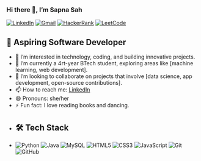 ### Hi there 👋, I’m Sapna Sah


  [![LinkedIn](https://img.shields.io/badge/LinkedIn-Connect-blue)](https://www.linkedin.com/in/sapna-kumari-7587b5277/)
  [![Gmail](https://img.shields.io/badge/Gmail-Contact-red)](mailto:2022pcecssapna140@poornima.org)
  [![HackerRank](https://img.shields.io/badge/HackerRank-Profile-green)](https://www.hackerrank.com/2022pcecssapna11)
  [![LeetCode](https://img.shields.io/badge/LeetCode-Profile-orange)](https://leetcode.com/u/Sapna_Kumari08/)

## 🚀 Aspiring Software Developer
- 👀 I’m interested in technology, coding, and building innovative projects.
- 🌱 I’m currently a 4rt-year BTech student, exploring areas like [machine learning, web development].
- 💞️ I’m looking to collaborate on projects that involve [data science, app development, open-source contributions].
- 📫 How to reach me: [LinkedIn](https://www.linkedin.com/in/sapna-kumari-7587b5277/)
- 😄 Pronouns: she/her
- ⚡ Fun fact: I love reading books and dancing.
- ## 🛠️ Tech Stack
- ![Python](https://img.shields.io/badge/-Python-3776AB?logo=python&logoColor=white)
![Java](https://img.shields.io/badge/-Java-007396?logo=java&logoColor=white)
![MySQL](https://img.shields.io/badge/-MySQL-4479A1?logo=mysql&logoColor=white)
![HTML5](https://img.shields.io/badge/-HTML5-E34F26?logo=html5&logoColor=white)
![CSS3](https://img.shields.io/badge/-CSS3-1572B6?logo=css3&logoColor=white)
![JavaScript](https://img.shields.io/badge/-JavaScript-F7DF1E?logo=javascript&logoColor=black)
![Git](https://img.shields.io/badge/-Git-F05032?logo=git&logoColor=white)
![GitHub](https://img.shields.io/badge/-GitHub-181717?logo=github&logoColor=white)

<!---
SapnaSah/SapnaSah is a ✨ special ✨ repository because its `README.md` (this file) appears on your GitHub profile.
You can click the Preview link to take a look at your changes.
--->

